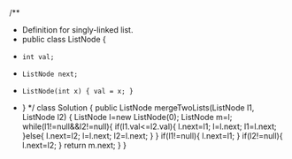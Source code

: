 
/**
 * Definition for singly-linked list.
 * public class ListNode {
 *     int val;
 *     ListNode next;
 *     ListNode(int x) { val = x; }
 * }
 */
class Solution {
    public ListNode mergeTwoLists(ListNode l1, ListNode l2) {
        ListNode l=new ListNode(0);
        ListNode m=l;
        while(l1!=null&&l2!=null){
            if(l1.val<=l2.val){
                l.next=l1;
                l=l.next;
                l1=l.next;
            }else{
                l.next=l2;
                l=l.next;
                l2=l.next;
            }
        }
        if(l1!=null){
            l.next=l1;
        }
        if(l2!=null){
            l.next=l2;
        }
        return m.next;
    }
}
